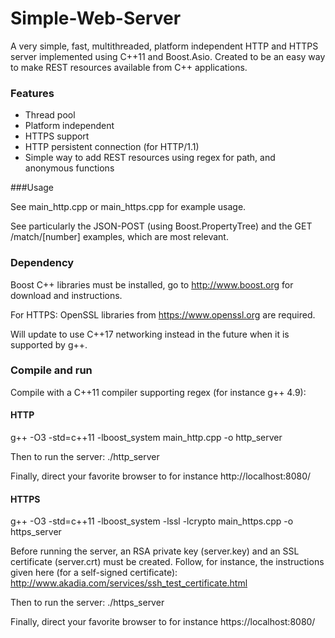 Simple-Web-Server
=================

A very simple, fast, multithreaded, platform independent HTTP and HTTPS server implemented using C++11 and Boost.Asio. Created to be an easy way to make REST resources available from C++ applications. 

### Features

* Thread pool
* Platform independent
* HTTPS support
* HTTP persistent connection (for HTTP/1.1)
* Simple way to add REST resources using regex for path, and anonymous functions

###Usage

See main_http.cpp or main_https.cpp for example usage. 

See particularly the JSON-POST (using Boost.PropertyTree) and the GET /match/[number] examples, which are most relevant.

### Dependency

Boost C++ libraries must be installed, go to http://www.boost.org for download and instructions. 

For HTTPS: OpenSSL libraries from https://www.openssl.org are required. 

Will update to use C++17 networking instead in the future when it is supported by g++. 

### Compile and run

Compile with a C++11 compiler supporting regex (for instance g++ 4.9):

#### HTTP

g++ -O3 -std=c++11 -lboost_system main_http.cpp -o http_server

Then to run the server: ./http_server

Finally, direct your favorite browser to for instance http://localhost:8080/

#### HTTPS

g++ -O3 -std=c++11 -lboost_system -lssl -lcrypto main_https.cpp -o https_server

Before running the server, an RSA private key (server.key) and an SSL certificate (server.crt) must be created. Follow, for instance, the instructions given here (for a self-signed certificate): http://www.akadia.com/services/ssh_test_certificate.html

Then to run the server: ./https_server

Finally, direct your favorite browser to for instance https://localhost:8080/

